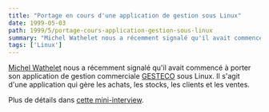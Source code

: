 ```yaml
---
title: "Portage en cours d'une application de gestion sous Linux"
date: 1999-05-03
path: 1999/5/portage-cours-application-gestion-sous-linux
summary: "Michel Wathelet nous a récemment signalé qu'il avait commencé à porter son application de gestion commerciale GESTECO sous Linux."
tags: ['Linux']
---
```


<P>
<A HREF="mailto:michel.wathelet@skynet.be">Michel Wathelet</A>
nous a récemment signalé qu'il avait commencé
à porter son application de gestion commerciale <A HREF="http://www.users.skynet.be/structure/ateliers.htm">GESTECO</A>
sous Linux. Il s'agit d'une application qui gère les achats, les stocks,
les clients et les ventes.
</P>

<P>
Plus de détails dans <A HREF="http://www.linux-center.org/articles/9905/gesteco.txt">cette
mini-interview</A>.
</P>


